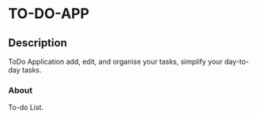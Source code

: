 # TO-DO-APP

## Description
ToDo Application add, edit, and organise your tasks, simplify your day-to-day tasks. 

### About
To-do List.


